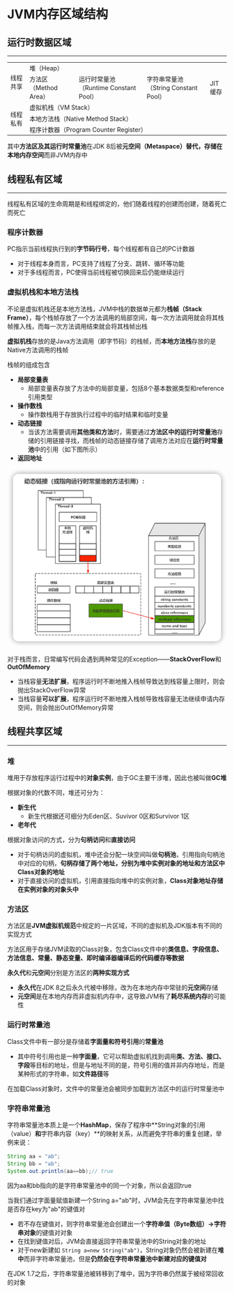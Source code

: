 # JVM内存区域结构

## 运行时数据区域

---

<table>
    <tr>
        <td rowspan=2>线程共享</td>
        <td colspan=4>堆（Heap）</td>
    </tr>
    <tr>
        <td>方法区（Method Area）</td>
        <td>运行时常量池（Runtime Constant Pool）</td>
        <td>字符串常量池（String Constant Pool）</td>
        <td>JIT缓存</td>
    </tr>
    <tr>
        <td rowspan=3>线程私有</td>
        <td colspan=4>虚拟机栈（VM Stack）</td>
    </tr>
    <tr>
        <td colspan=4>本地方法栈（Native Method Stack）</td>
    </tr>
    <tr>
        <td colspan=4>程序计数器（Program Counter Register）</td>
    </tr>
</table>

其中**方法区及其运行时常量池**在JDK 8后被**元空间（Metaspace）**替代，存储在**本地内存空间**而非JVM内存中

## 线程私有区域

---

线程私有区域的生命周期是和线程绑定的，他们随着线程的创建而创建，随着死亡而死亡

### 程序计数器

PC指示当前线程执行到的**字节码行号**，每个线程都有自己的PC计数器

- 对于线程本身而言，PC支持了线程了分支、跳转、循环等功能
- 对于多线程而言，PC使得当前线程被切换回来后仍能继续运行

### 虚拟机栈和本地方法栈

不论是虚拟机栈还是本地方法栈，JVM中栈的数据单元都为**栈帧（Stack Frame）**，每个栈帧存放了一个方法调用的局部空间，每一次方法调用就会将其栈帧推入栈，而每一次方法调用结束就会将其栈帧出栈

**虚拟机栈**存放的是Java方法调用（即字节码）的栈帧，而**本地方法栈**存放的是Native方法调用的栈帧

栈帧的组成包含

- **局部变量表**
  - 局部变量表存放了方法中的局部变量，包括8个基本数据类型和reference引用类型
- **操作数栈**
  - 操作数栈用于存放执行过程中的临时结果和临时变量
- **动态链接**
  - 当该方法需要调用**其他类和方法**时，需要通过**方法区中的运行时常量池**存储的引用链接寻找，而栈帧的动态链接存储了调用方法对应在**运行时常量池**中的引用（如下图所示）
- **返回地址**

![](jvmimage-20220331175738692.png)

对于栈而言，日常编写代码会遇到两种常见的Exception——**StackOverFlow**和**OutOfMemory**

- 当栈容量**无法扩展**，程序运行时不断地推入栈帧导致达到栈容量上限时，则会抛出StackOverFlow异常
- 当栈容量**可以扩展**，程序运行时不断地推入栈帧导致栈容量无法继续申请内存空间，则会抛出OutOfMemory异常

## 线程共享区域

---

### 堆

堆用于存放程序运行过程中的**对象实例**，由于GC主要干涉堆，因此也被叫做**GC堆**

根据对象的代数不同，堆还可分为：

- **新生代**
  - 新生代根据还可细分为Eden区、Suvivor 0区和Survivor 1区
- **老年代**

根据对象访问的方式，分为**句柄访问**和**直接访问**

- 对于句柄访问的虚拟机，堆中还会分配一块空间叫做**句柄池**，引用指向句柄池中对应的句柄，**句柄存储了两个地址，分别为堆中实例对象的地址和方法区中Class对象的地址**
- 对于直接访问的虚拟机，引用直接指向堆中的实例对象，**Class对象地址存储在实例对象的对象头中**

### 方法区

方法区是**JVM虚拟机规范**中规定的一片区域，不同的虚拟机及JDK版本有不同的实现方式

方法区用于存储JVM读取的Class对象，包含Class文件中的**类信息、字段信息、方法信息、常量、静态变量、即时编译器编译后的代码缓存等数据**

**永久代**和**元空间**分别是方法区的**两种实现方式**

- **永久代**在JDK 8之后永久代被中移除，改为在本地内存中常驻的**元空间**存储
- **元空间**是在本地内存而非虚拟机内存中，这导致JVM有了**耗尽系统内存**的可能性

### 运行时常量池

Class文件中有一部分是存储着**字面量和符号引用**的**常量池**

- 其中符号引用也是一种**字面量**，它可以帮助虚拟机找到调用**类、方法、接口、字段**等目标的地址，但是与地址不同的是，符号引用的值并非内存地址，而是某种形式的字符串，如**文件路径**等

在加载Class对象时，文件中的常量池会被同步加载到方法区中的运行时常量池中

### 字符串常量池

字符串常量池本质上是一个**HashMap**，保存了程序中**String对象的引用（value）**和**字符串内容（key）**的映射关系，从而避免字符串的重复创建，举例来说：

```java
String aa = "ab";
String bb = "ab";
System.out.println(aa==bb);// true
```

因为aa和bb指向的是字符串常量池中的同一个对象，所以会返回true

当我们通过字面量赋值新建一个String a="ab"时，JVM会先在字符串常量池中找是否存在key为"ab"的键值对

- 若不存在键值对，则字符串常量池会创建出一个**字符串值（Byte数组）->字符串对象**的键值对对象
- 在找到键值对后，JVM会直接返回字符串常量池中的String对象的地址
- 对于new新建如 `String a=new String("ab")`，String对象仍然会被新建在**堆中**而非字符串常量池，但是**仍然会在字符串常量池中新建对应的键值对**

在JDK 1.7之后，字符串常量池被转移到了堆中，因为字符串仍然属于被经常回收的对象
